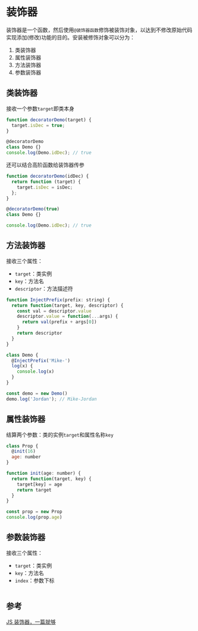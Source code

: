 # 装饰器

装饰器是一个函数，然后使用`@装饰器函数`修饰被装饰对象，以达到不修改原始代码实现添加(修改)功能的目的。安装被修饰对象可以分为：

1. 类装饰器
2. 属性装饰器
3. 方法装饰器
4. 参数装饰器

## 类装饰器

接收一个参数`target`即类本身

```JavaScript
function decoratorDemo(target) {
  target.isDec = true;
}

@decoratorDemo
class Demo {}
console.log(Demo.idDec); // true
```

还可以结合高阶函数给装饰器传参

```JavaScript
function decoratorDemo(idDec) {
  return function (target) {
    target.isDec = isDec;
  };
}

@decoratorDemo(true)
class Demo {}

console.log(Demo.idDec); // true
```

## 方法装饰器

接收三个属性：

- `target`：类实例
- `key`：方法名
- `descriptor`：方法描述符

```JavaScript
function InjectPrefix(prefix: string) {
  return function(target, key, descriptor) {
    const val = descriptor.value
    descriptor.value = function(...args) {
      return val(prefix + args[0])
    }
    return descriptor
  }
}

class Demo {
  @InjectPrefix('Mike-')
  log(x) {
    console.log(x)
  }
}

const demo = new Demo()
demo.log('Jordan'); // Mike-Jordan
```

## 属性装饰器

结算两个参数：类的实例`target`和属性名称`key`

```JavaScript
class Prop {
  @init(16)
  age: number
}

function init(age: number) {
  return function(target, key) {
    target[key] = age
    return target
  }
}

const prop = new Prop
console.log(prop.age)
```

## 参数装饰器

接收三个属性：

- `target`：类实例
- `key`：方法名
- `index`：参数下标

```JavaScript

```

## 参考

[JS 装饰器，一篇就够](https://segmentfault.com/a/1190000014495089)
